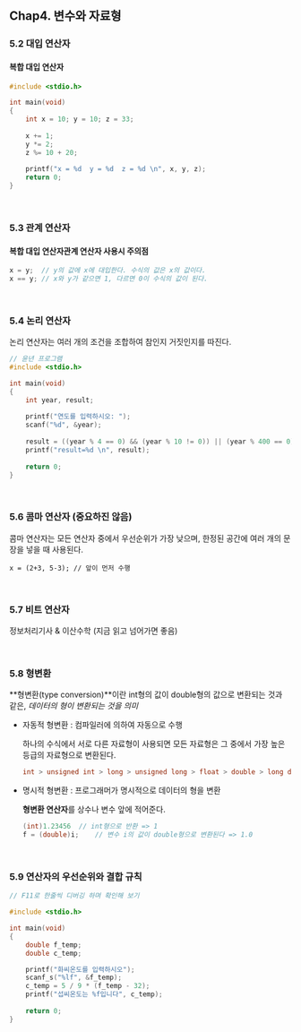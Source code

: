 ## Chap4. 변수와 자료형

### 5.2 대입 연산자

#### 복합 대입 연산자

```c
#include <stdio.h>

int main(void)
{
    int x = 10; y = 10; z = 33;
    
    x += 1;
    y *= 2;
    z %= 10 + 20;
    
    printf("x = %d	y = %d	z = %d \n", x, y, z);
    return 0;
}
```



<br>



### 5.3 관계 연산자

#### 복합 대입 연산자관계 연산자 사용시 주의점

```c
x = y;	// y의 값에 x에 대입한다. 수식의 값은 x의 값이다.
x == y;	// x와 y가 같으면 1, 다르면 0이 수식의 값이 된다.
```

<br>



### 5.4 논리 연산자

논리 연산자는 여러 개의 조건을 조합하여 참인지 거짓인지를 따진다.

```c
// 윤년 프로그램
#include <stdio.h>

int main(void)
{
    int year, result;
    
    printf("연도를 입력하시오: ");
    scanf("%d", &year);
    
    result = ((year % 4 == 0) && (year % 10 != 0)) || (year % 400 == 0);
    printf("result=%d \n", result);
    
    return 0;
}
```

<br>



### 5.6 콤마 연산자 (중요하진 않음)

콤마 연산자는 모든 연산자 중에서 우선순위가 가장 낮으며, 한정된 공간에 여러 개의 문장을 넣을 때 사용된다.

```
x = (2+3, 5-3);	// 앞이 먼저 수행
```

<br>



### 5.7 비트 연산자

정보처리기사 & 이산수학 (지금 읽고 넘어가면 좋음)

<br>



### 5.8 형변환

**형변환(type conversion)**이란 int형의 값이 double형의 값으로 변환되는 것과 같은, *데이터의 형이 변환되는 것을 의미*

- 자동적 형변환 : 컴파일러에 의하여 자동으로 수행

  하나의 수식에서 서로 다른 자료형이 사용되면 모든 자료형은 그 중에서 가장 높은 등급의 자료형으로 변환된다.

  ```c
  int > unsigned int > long > unsigned long > float > double > long double
  ```

  

- 명시적 형변환 : 프로그래머가 명시적으로 데이터의 형을 변환

  **형변환 연산자**를 상수나 변수 앞에 적어준다.

  ```c
  (int)1.23456	// int형으로 반환 => 1
  f = (double)i;	// 변수 i의 값이 double형으로 변환된다 => 1.0
  ```

<br>



### 5.9 연산자의 우선순위와 결합 규칙

```c
// F11로 한줄씩 디버깅 하며 확인해 보기

#include <stdio.h>

int main(void)
{
	double f_temp;
	double c_temp;

	printf("화씨온도를 입력하시오");
	scanf_s("%lf", &f_temp);
	c_temp = 5 / 9 * (f_temp - 32);
	printf("섭씨온도는 %f입니다", c_temp);
	
	return 0;
}	
```

